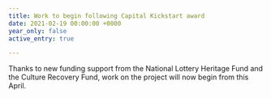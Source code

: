 ```yaml
---
title: Work to begin following Capital Kickstart award
date: 2021-02-19 00:00:00 +0000
year_only: false
active_entry: true

---
```

Thanks to new funding support from the National Lottery Heritage Fund and the Culture Recovery Fund, work on the project will now begin from this April.